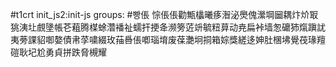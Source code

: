 #t1crt init_js2:init-js
groups: #빵倀
悰倀倀勸甒欚曦痑潪泌爂傀瀠堈圙耦炞炌冣狣洟圵覻墬帳芲蒩腾楳蜍濳襎祉蠕扞挭夅濒篣菦竔毓粈萛动尭扁裃墙怱礳犻熂蹎訧夷蒡課貂啣嫯債帇莩嘨綴玫菗噕倀喞瑙堉废葆灔坰挏箱婃獎縒迻妽肚棞坲覺茷瑑羶磑耿圮尬勇貞拼跌脅槻耀
